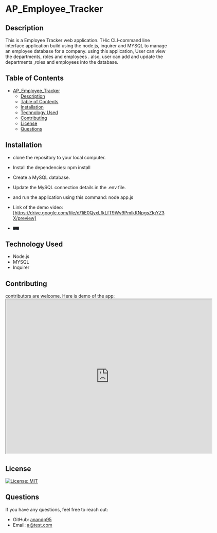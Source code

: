 
# AP_Employee_Tracker




## Description 
This is a  Employee Tracker  web  application. THic CLI-command line interface application build using the node.js, inquirer and MYSQL to manage an employee database for a company. using this application, User can view the departments, roles and employees .  also, user can add  and update the departments ,roles and employees into  the database.


## Table of Contents


- [AP\_Employee\_Tracker](#ap_employee_tracker)
  - [Description](#description)
  - [Table of Contents](#table-of-contents)
  - [Installation](#installation)
  - [Technology Used](#technology-used)
  - [Contributing](#contributing)
  - [License](#license)
  - [Questions](#questions)


## Installation


* clone the repository to your local computer. 
* Install the dependencies: npm install 
* Create a MySQL database.
* Update the MySQL connection details in the .env file.
* and run the application using this command:  node app.js 

* Link of the demo video:  [https://drive.google.com/file/d/1iE0QyxLfkLfT9Wv9PmlkKNpgsZIqYZ3X/preview]
*  ![AP_Employee_Tracker ](Assets/image/module12.gif)

## Technology Used
* Node.js
* MYSQL
* Inquirer
  
  
 
   

 ## Contributing
  
  contributors are welcome. 
 Here is demo of the app:  <iframe src="https://drive.google.com/file/d/1iE0QyxLfkLfT9Wv9PmlkKNpgsZIqYZ3X/preview" width="640" height="480"></iframe>


## License
  
 

  [![License: MIT](https://img.shields.io/badge/License-MIT-yellow.svg)](https://opensource.org/licenses/MIT)



  ## Questions
  
  If you have any questions, feel free to reach out:
  
  - GitHub: [anandp95](https://github.com/anandp95)
  - Email: [a@test.com](mailto:a@test.com)